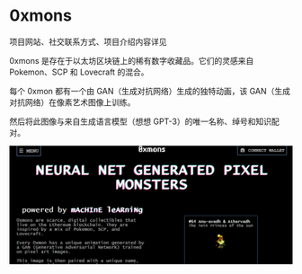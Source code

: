 # 0xmons

项目网站、社交联系方式、项目介绍内容详见

0xmons 是存在于以太坊区块链上的稀有数字收藏品。它们的灵感来自 Pokemon、SCP 和 Lovecraft 的混合。

每个 0xmon 都有一个由 GAN（生成对抗网络）生成的独特动画，该 GAN（生成对抗网络）在像素艺术图像上训练。

然后将此图像与来自生成语言模型（想想 GPT-3）的唯一名称、绰号和知识配对。

![nft](01.png)
